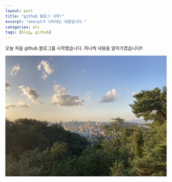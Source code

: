 ```yaml
---
layout: post
title: "github 블로그 시작!"
excerpt: "exerpt가 나타내는 내용입니다."
categories: etc
tags: [blog, github]
---
```


오늘 처음 github 블로그를 시작했습니다.
하나씩 내용을 알아가겠습니다!!

![이미지](../images/22-02-14-start/배경화면.jpg)
